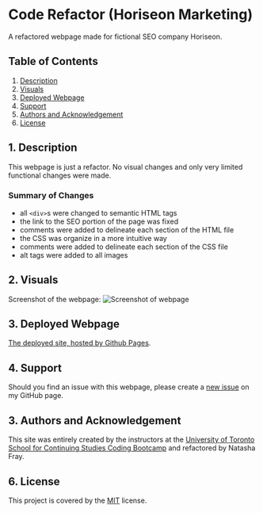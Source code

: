 # Code Refactor (Horiseon Marketing)
A refactored webpage made for fictional SEO company Horiseon.

## Table of Contents
1. [ Description ](#desc)
2. [ Visuals ](#visuals)
3. [ Deployed Webpage ](#deployed)
4. [ Support ](#support)
5. [ Authors and Acknowledgement ](#acknowledge)
6. [ License ](#license)

<a name="desc"></a>
## 1. Description
This webpage is just a refactor. No visual changes and only very limited functional changes were made.

### Summary of Changes
- all `<div>`s were changed to semantic HTML tags
- the link to the SEO portion of the page was fixed
- comments were added to delineate each section of the HTML file
- the CSS was organize in a more intuitive way
- comments were added to delineate each section of the CSS file
- alt tags were added to all images

<a name="visuals"></a>
## 2. Visuals
Screenshot of the webpage:
![Screenshot of webpage](screencapture.png)

<a name="deployed"></a>
## 3. Deployed Webpage
[The deployed site, hosted by Github Pages](https://tasha876.github.io/Horiseon-Marketing-Webpage/).

<a name="support"></a>
## 4. Support
Should you find an issue with this webpage, please create a [new issue](https://github.com/Tasha876/Horiseon-Marketing-Webpage/issues/new/choose) on my GitHub page.

<a name="acknowledge"></a>
## 3. Authors and Acknowledgement
This site was entirely created by the instructors at the [University of Toronto School for Continuing Studies Coding Bootcamp](https://bootcamp.learn.utoronto.ca/) and refactored by Natasha Fray.

<a name="license"></a>
## 6. License
This project is covered by the [MIT](license) license.

